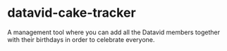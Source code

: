 # datavid-cake-tracker
A management tool where you can add all the Datavid members together with their birthdays in order to celebrate everyone.
